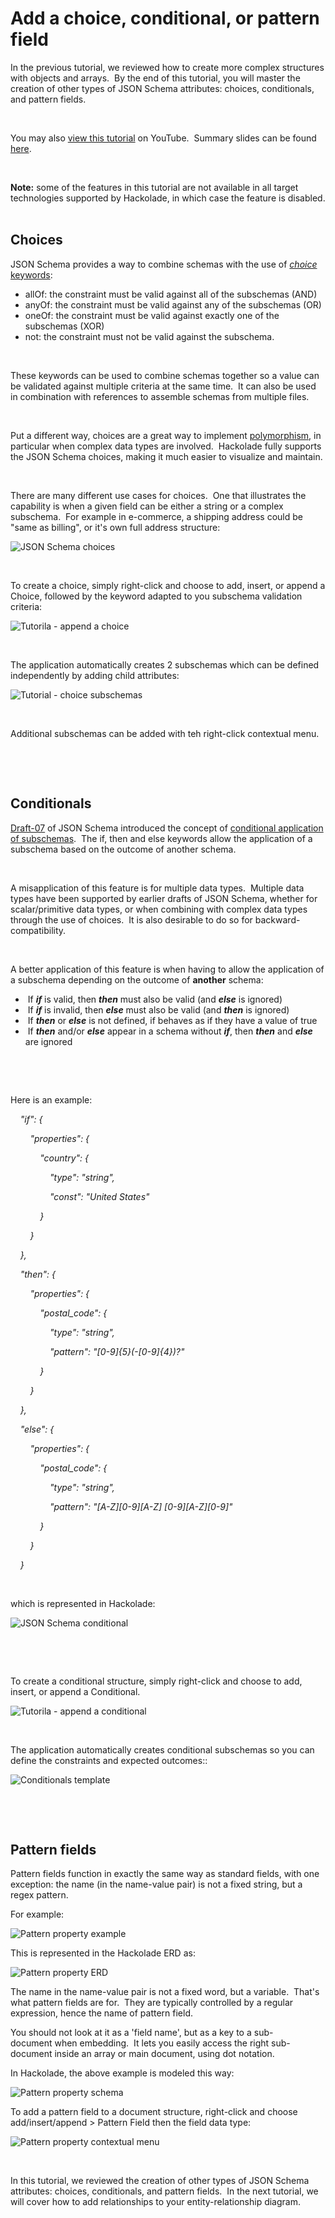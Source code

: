 # Add a choice, conditional, or pattern field

In the previous tutorial, we reviewed how to create more complex structures with objects and arrays.&nbsp; By the end of this tutorial, you will master the creation of other types of JSON Schema attributes: choices, conditionals, and pattern fields.

&nbsp;

You may also [view this tutorial](<https://youtu.be/\_tjZGmn7ilg> "target=\"\_blank\"") on YouTube.&nbsp; Summary slides can be found [here](<https://www.slideshare.net/PascalDesmarets1/hackolade-tutorial-part-6-add-choice-conditional-pattern-fieldspdf> "target=\"\_blank\"").

&nbsp;

**Note:** some of the features in this tutorial are not available in all target technologies supported by Hackolade, in which case the feature is disabled. &nbsp;

## Choices

JSON Schema provides a way to combine schemas with the use of [*choice* keywords](<https://json-schema.org/understanding-json-schema/reference/combining.html> "target=\"\_blank\""):

* allOf: the constraint must be valid against all of the subschemas (AND)
* anyOf: the constraint must be valid against any of the subschemas (OR)
* oneOf: the constraint must be valid against exactly one of the subschemas (XOR)
* not: the constraint must not be valid against the subschema.

&nbsp;

These keywords can be used to combine schemas together so a value can be validated against multiple criteria at the same time.&nbsp; It can also be used in combination with references to assemble schemas from multiple files.

&nbsp;

Put a different way, choices are a great way to implement [polymorphism](<Whatispolymorphism.md>), in particular when complex data types are involved.&nbsp; Hackolade fully supports the JSON Schema choices, making it much easier to visualize and maintain.

&nbsp;

There are many different use cases for choices.&nbsp; One that illustrates the capability is when a given field can be either a string or a complex subschema.&nbsp; For example in e-commerce, a shipping address could be "same as billing", or it's own full address structure:

![JSON Schema choices](<lib/JSON%20Schema%20choices.png>)

&nbsp;

To create a choice, simply right-click and choose to add, insert, or append a Choice, followed by the keyword adapted to you subschema validation criteria:

![Tutorila - append a choice](<lib/Tutorila%20-%20append%20a%20choice.png>)

&nbsp;

The application automatically creates 2 subschemas which can be defined independently by adding child attributes:

![Tutorial - choice subschemas](<lib/Tutorial%20-%20choice%20subschemas.png>)

&nbsp;

Additional subschemas can be added with teh right-click contextual menu.

&nbsp;

&nbsp;

## Conditionals

[Draft-07](<https://json-schema.org/specification-links.html#draft-7> "target=\"\_blank\"") of JSON Schema introduced the concept of [conditional application of subschemas](<https://json-schema.org/understanding-json-schema/reference/conditionals.html> "target=\"\_blank\"").&nbsp; The if, then and else keywords allow the application of a subschema based on the outcome of another schema.

&nbsp;

A misapplication of this feature is for multiple data types.&nbsp; Multiple data types have been supported by earlier drafts of JSON Schema, whether for scalar/primitive data types, or when combining with complex data types through the use of choices.&nbsp; It is also desirable to do so for backward-compatibility.

&nbsp;

A better application of this feature is when having to allow the application of a subschema depending on the outcome of **another** schema:

* &nbsp;If ***if*** is valid, then ***then*** must also be valid (and ***else*** is ignored)&nbsp;
* &nbsp;If ***if*** is invalid, then ***else*** must also be valid (and ***then*** is ignored)
* &nbsp;If ***then*** or ***else*** is not defined, if behaves as if they have a value of true
* &nbsp;If ***then*** and/or ***else*** appear in a schema without ***if***, then ***then*** and ***else*** are ignored

&nbsp;

&nbsp;

Here is an example:

*&nbsp; &nbsp; "if": {*

*&nbsp; &nbsp; &nbsp; &nbsp; "properties": {*

*&nbsp; &nbsp; &nbsp; &nbsp; &nbsp; &nbsp; "country": {*

*&nbsp; &nbsp; &nbsp; &nbsp; &nbsp; &nbsp; &nbsp; &nbsp; "type": "string",*

*&nbsp; &nbsp; &nbsp; &nbsp; &nbsp; &nbsp; &nbsp; &nbsp; "const": "United States"*

*&nbsp; &nbsp; &nbsp; &nbsp; &nbsp; &nbsp; }*

*&nbsp; &nbsp; &nbsp; &nbsp; }*

*&nbsp; &nbsp; },*

*&nbsp; &nbsp; "then": {*

*&nbsp; &nbsp; &nbsp; &nbsp; "properties": {*

*&nbsp; &nbsp; &nbsp; &nbsp; &nbsp; &nbsp; "postal\_code": {*

*&nbsp; &nbsp; &nbsp; &nbsp; &nbsp; &nbsp; &nbsp; &nbsp; "type": "string",*

*&nbsp; &nbsp; &nbsp; &nbsp; &nbsp; &nbsp; &nbsp; &nbsp; "pattern": "\[0-9\]{5}(-\[0-9\]{4})?"*

*&nbsp; &nbsp; &nbsp; &nbsp; &nbsp; &nbsp; }*

*&nbsp; &nbsp; &nbsp; &nbsp; }*

*&nbsp; &nbsp; },*

*&nbsp; &nbsp; "else": {*

*&nbsp; &nbsp; &nbsp; &nbsp; "properties": {*

*&nbsp; &nbsp; &nbsp; &nbsp; &nbsp; &nbsp; "postal\_code": {*

*&nbsp; &nbsp; &nbsp; &nbsp; &nbsp; &nbsp; &nbsp; &nbsp; "type": "string",*

*&nbsp; &nbsp; &nbsp; &nbsp; &nbsp; &nbsp; &nbsp; &nbsp; "pattern": "\[A-Z\]\[0-9\]\[A-Z\] \[0-9\]\[A-Z\]\[0-9\]"*

*&nbsp; &nbsp; &nbsp; &nbsp; &nbsp; &nbsp; }*

*&nbsp; &nbsp; &nbsp; &nbsp; }*

*&nbsp; &nbsp; }*

&nbsp;

which is represented in Hackolade:

![JSON Schema conditional](<lib/JSON%20Schema%20conditional.png>)

&nbsp;

&nbsp;

To create a conditional structure, simply right-click and choose to add, insert, or append a Conditional. &nbsp;

![Tutorila - append a conditional](<lib/Tutorila%20-%20append%20a%20conditional.png>)

&nbsp;

The application automatically creates conditional subschemas so you can define the constraints and expected outcomes::

![Conditionals template](<lib/Conditionals%20template.png>)

&nbsp;

&nbsp;

## Pattern fields

Pattern fields function in exactly the same way as standard fields, with one exception: the name (in the name-value pair) is not a fixed string, but a regex pattern.

For example:

![Pattern property example](<lib/Pattern%20property%20example.png>)

This is represented in the Hackolade ERD as:

![Pattern property ERD](<lib/Pattern%20property%20ERD.png>)

The name in the name-value pair is not a fixed word, but a variable.  That's what pattern fields are for.  They are typically controlled by a regular expression, hence the name of pattern field.

You should not look at it as a 'field name', but as a key to a sub-document when embedding.  It lets you easily access the right sub-document inside an array or main document, using dot notation.

In Hackolade, the above example is modeled this way:

![Pattern property schema](<lib/Pattern%20property%20schema.png>)

To add a pattern field to a document structure, right-click and choose add/insert/append \> Pattern Field then the field data type:

![Pattern property contextual menu](<lib/Pattern%20property%20contextual%20menu.png>)

&nbsp;

In this tutorial, we reviewed the creation of other types of JSON Schema attributes: choices, conditionals, and pattern fields.&nbsp; In the next tutorial, we will cover how to add relationships to your entity-relationship diagram.

